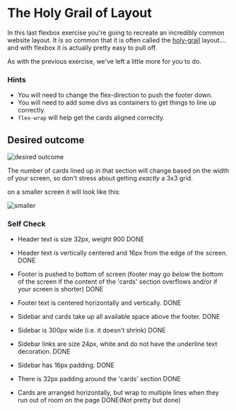 # The Holy Grail of Layout

In this last flexbox exercise you're going to recreate an incredibly common website layout. It is so common that it is often called the [holy-grail](https://www.google.com/search?q=holy+grail+layout&tbm=isch&sclient=img) layout.... and with flexbox it is actually pretty easy to pull off.

As with the previous exercise, we've left a little more for you to do.

### Hints
- You will need to change the flex-direction to push the footer down.
- You will need to add some divs as containers to get things to line up correctly. 
- `flex-wrap` will help get the cards aligned correctly.

## Desired outcome

![desired outcome](./desired-outcome.png)

The number of cards lined up in that section will change based on the width of your screen, so don't stress about getting _exactly_ a 3x3 grid.

on a smaller screen it will look like this:

![smaller](./desired-outcome-smaller.png)

### Self Check
- Header text is size 32px, weight 900
DONE

- Header text is vertically centered and 16px from the edge of the screen.
DONE

- Footer is pushed to bottom of screen (footer may go _below_ the bottom of the screen if the content of the 'cards' section overflows and/or if your screen is shorter)
DONE

- Footer text is centered horizontally and vertically.
DONE

- Sidebar and cards take up all available space above the footer.
DONE

- Sidebar is 300px wide (i.e. it doesn't shrink)
DONE

- Sidebar links are size 24px, white and do not have the underline text decoration.
DONE

- Sidebar has 16px padding.
DONE

- There is 32px padding around the 'cards' section
DONE

- Cards are arranged horizontally, but wrap to multiple lines when they run out of room on the page
DONE(Not pretty but done)